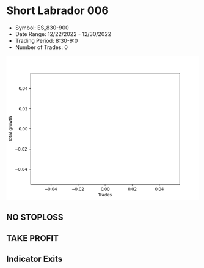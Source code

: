 # Short Labrador 006 
- Symbol: ES_830-900
- Date Range: 12/22/2022 - 12/30/2022
- Trading Period: 8:30-9:0
- Number of Trades: 0

![Plot](ShortLabrador006ES_830-900.png)
## NO STOPLOSS














## TAKE PROFIT











## Indicator Exits

